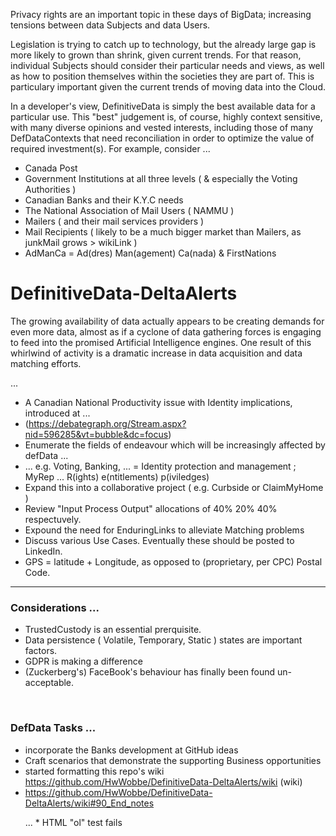 Privacy rights are an important topic in these days of BigData; increasing tensions between data Subjects and data Users.

Legislation is trying to catch up to technology, but the already large gap is more likely to grown than shrink, given current  trends.  For that reason, individual Subjects should consider their particular needs and views, as well as how to position themselves within the societies they are part of.  This is particulary important given the current trends of moving data into the Cloud.

In a developer's view, DefinitiveData is simply the best available data for a particular use.  This "best" judgement is, of course, highly context sensitive, with many diverse opinions and vested interests, including those of many DefDataContexts that need reconciliation in order to optimize the value of required investment(s).  For example, consider ...

* Canada Post
* Government Institutions at all three levels ( & especially the Voting Authorities )
* Canadian Banks and their K.Y.C needs
* The National Association of Mail Users ( NAMMU )
* Mailers ( and their mail services providers )
* Mail Recipients ( likely to be a much bigger market than Mailers, as junkMail grows > wikiLink )
* AdManCa = Ad(dres) Man(agement) Ca(nada) & FirstNations

# DefinitiveData-DeltaAlerts
The growing availability of data actually appears to be creating demands for even more data, almost as if a cyclone of data gathering forces is engaging to feed into the promised Artificial Intelligence engines.  One result of this whirlwind of activity is a dramatic increase in data acquisition and data matching efforts. 

...

* A Canadian National Productivity issue with Identity implications, introduced at ...
* (https://debategraph.org/Stream.aspx?nid=596285&vt=bubble&dc=focus)
* Enumerate the fields of endeavour which will be increasingly affected by defData ...
* ... e.g. Voting, Banking, ... = Identity protection and management ; MyRep ... R(ights) e(ntitlements) p(iviledges)
* Expand this into a collaborative project ( e.g. Curbside or ClaimMyHome )
* Review "Input Process Output" allocations of 40% 20% 40% respectuvely.
* Expound the need for EnduringLinks to alleviate Matching problems
* Discuss various Use Cases.  Eventually these should be posted to LinkedIn.
* GPS = latitude + Longitude, as opposed to (proprietary, per CPC) Postal Code.

<hr>

### Considerations ...

* TrustedCustody is an essential prerquisite.
* Data persistence ( Volatile, Temporary, Static ) states are important factors.
* GDPR is making a difference
* (Zuckerberg's) FaceBook's behaviour has finally been found un-acceptable.

<br>

### DefData Tasks ...

* incorporate the Banks development at GitHub ideas
* Craft scenarios that demonstrate the supporting Business opportunities
* started formatting this repo's wiki https://github.com/HwWobbe/DefinitiveData-DeltaAlerts/wiki (wiki)
* https://github.com/HwWobbe/DefinitiveData-DeltaAlerts/wiki#90_End_notes

<ol> ...
  * HTML "ol" test fails
</ol>
